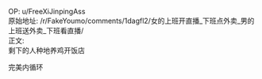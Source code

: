 
OP: u/FreeXiJinpingAss  
原始地址: /r/FakeYoumo/comments/1dagfl2/女的上班开直播_下班点外卖_男的上班送外卖_下班看直播/  
正文:  
剩下的人种地养鸡开饭店

完美内循环
